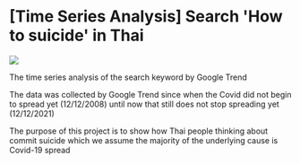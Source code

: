 # [Time Series Analysis] Search 'How to suicide' in Thai

![](https://i.ibb.co/tmt9ZZF/BFFA88-E7-C35-C-4236-8-AD0-91-A8179-A9-FB8.jpg)

The time series analysis of the search keyword by Google Trend 

The data was collected by Google Trend since when the Covid did not begin to spread yet (12/12/2008) until now that still does not stop spreading yet (12/12/2021)

The purpose of this project is to show how Thai people thinking about commit suicide which we assume the majority of the underlying cause is Covid-19 spread
